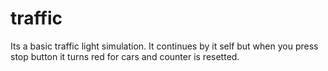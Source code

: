 # traffic
Its a basic traffic light simulation. It continues by it self but when you press stop button it turns red for cars and counter is resetted. 
